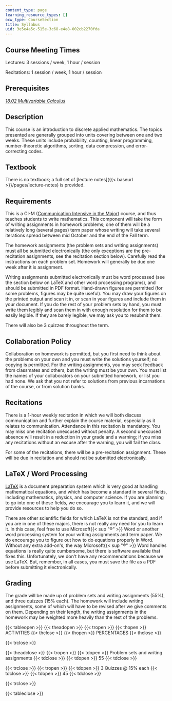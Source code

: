 ```yaml
---
content_type: page
learning_resource_types: []
ocw_type: CourseSection
title: Syllabus
uid: 3e5e4a5c-515e-3c68-e4e8-002cb2270fda
---
```


Course Meeting Times
--------------------

Lectures: 3 sessions / week, 1 hour / session

Recitations: 1 session / week, 1 hour / session

Prerequisites
-------------

[_18.02 Multivariable Calculus_](/courses/18-02-multivariable-calculus-fall-2007/)

Description
-----------

This course is an introduction to discrete applied mathematics. The topics presented are generally grouped into units covering between one and two weeks. These units include probability, counting, linear programming, number-theoretic algorithms, sorting, data compression, and error-correcting codes.

Textbook
--------

There is no textbook; a full set of [lecture notes]({{< baseurl >}}/pages/lecture-notes) is provided.

Requirements
------------

This is a CI-M ([Communication Intensive in the Major](http://web.mit.edu/commreq/faculty%20ci-m.html)) course, and thus teaches students to write mathematics. This component will take the form of writing assignments in homework problems; one of them will be a relatively long (several pages) term paper whose writing will take several iterations spread between mid October and the end of the Fall term.

The homework assignments (the problem sets and writing assignments) must all be submitted electronically (the only exceptions are the pre-recitation assignments, see the recitation section below). Carefully read the instructions on each problem set. Homework will generally be due one week after it is assignment.

Writing assignments submitted electronically must be word processed (see the section below on LaTeX and other word processing programs), and should be submitted in PDF format. Hand-drawn figures are permitted (for some problems, figures may be quite useful). You may draw your figures on the printed output and scan it in, or scan in your figures and include them in your document. If you do the rest of your problem sets by hand, you must write them legibly and scan them in with enough resolution for them to be easily legible. If they are barely legible, we may ask you to resubmit them.

There will also be 3 quizzes throughout the term.

Collaboration Policy
--------------------

Collaboration on homework is permitted, but you first need to think about the problems on your own and you must write the solutions yourself; no copying is permitted. For the writing assignments, you may seek feedback from classmates and others, but the writing must be your own. You must list the names of your collaborators on your submitted homework, or list you had none. We ask that you not refer to solutions from previous incarnations of the course, or from solution banks.

Recitations
-----------

There is a 1-hour weekly recitation in which we will both discuss communication and further explain the course material, especially as it relates to communication. Attendance in this recitation is mandatory. You may miss one recitation unexcused without penalty. A second unexcused absence will result in a reduction in your grade and a warning; if you miss any recitations without an excuse after the warning, you will fail the class.

For some of the recitations, there will be a pre-recitation assignment. These will be due in recitation and should not be submitted electronically.

LaTeX / Word Processing
-----------------------

[LaTeX](http://www.latex-project.org/) is a document preparation system which is very good at handling mathematical equations, and which has become a standard in several fields, including mathematics, physics, and computer science. If you are planning to go into one of these fields, we encourage you to learn it, and we will provide resources to help you do so.

There are other scientific fields for which LaTeX is not the standard, and if you are in one of these majors, there is not really any need for you to learn it. In this case, feel free to use Microsoft{{< sup "®" >}} Word or another word processing system for your writing assignments and term paper. We do encourage you to figure out how to do equations properly in Word. Without any extra add-on's, the way Microsoft{{< sup "®" >}} Word handles equations is really quite cumbersome, but there is software available that fixes this. Unfortunately, we don't have any recommendations because we use LaTeX. But, remember, in all cases, you must save the file as a PDF before submitting it electronically.

Grading
-------

The grade will be made up of problem sets and writing assignments (55%), and three quizzes (15% each). The homework will include writing assignments, some of which will have to be revised after we give comments on them. Depending on their length, the writing assignments in the homework may be weighted more heavily than the rest of the problems.

{{< tableopen >}}
{{< theadopen >}}
{{< tropen >}}
{{< thopen >}}
ACTIVITIES
{{< thclose >}}
{{< thopen >}}
PERCENTAGES
{{< thclose >}}

{{< trclose >}}

{{< theadclose >}}
{{< tropen >}}
{{< tdopen >}}
Problem sets and writing assignments
{{< tdclose >}}
{{< tdopen >}}
55
{{< tdclose >}}

{{< trclose >}}
{{< tropen >}}
{{< tdopen >}}
3 Quizzes @ 15% each
{{< tdclose >}}
{{< tdopen >}}
45
{{< tdclose >}}

{{< trclose >}}

{{< tableclose >}}